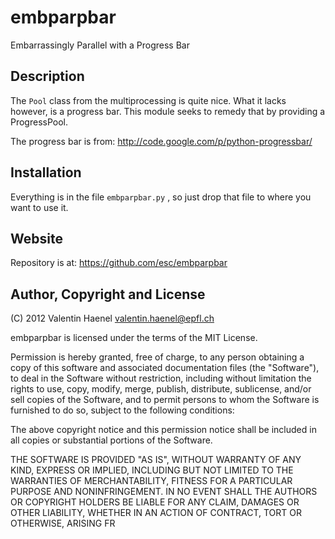 # embparpbar

Embarrassingly Parallel with a Progress Bar

## Description

The ``Pool`` class from the multiprocessing is quite nice. What it lacks
however, is a progress bar. This module seeks to remedy that by providing a
ProgressPool.

The progress bar is from: http://code.google.com/p/python-progressbar/

## Installation

Everything is in the file ``embparpbar.py`` , so just drop that file to where
you want to use it.

## Website

Repository is at: https://github.com/esc/embparpbar

## Author, Copyright and License

(C) 2012 Valentin Haenel <valentin.haenel@epfl.ch>

embparpbar is licensed under the terms of the MIT License.

Permission is hereby granted, free of charge, to any person obtaining a copy of
this software and associated documentation files (the "Software"), to deal in
the Software without restriction, including without limitation the rights to
use, copy, modify, merge, publish, distribute, sublicense, and/or sell copies
of the Software, and to permit persons to whom the Software is furnished to do
so, subject to the following conditions:

The above copyright notice and this permission notice shall be included in all
copies or substantial portions of the Software.

THE SOFTWARE IS PROVIDED "AS IS", WITHOUT WARRANTY OF ANY KIND, EXPRESS OR
IMPLIED, INCLUDING BUT NOT LIMITED TO THE WARRANTIES OF MERCHANTABILITY,
FITNESS FOR A PARTICULAR PURPOSE AND NONINFRINGEMENT. IN NO EVENT SHALL THE
AUTHORS OR COPYRIGHT HOLDERS BE LIABLE FOR ANY CLAIM, DAMAGES OR OTHER
LIABILITY, WHETHER IN AN ACTION OF CONTRACT, TORT OR OTHERWISE, ARISING FR

